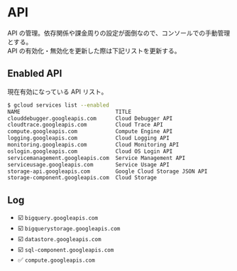 # API

API の管理。依存関係や課金周りの設定が面倒なので、コンソールでの手動管理とする。  
API の有効化・無効化を更新した際は下記リストを更新する。

## Enabled API

現在有効になっている API リスト。

```sh
$ gcloud services list --enabled
NAME                              TITLE
clouddebugger.googleapis.com      Cloud Debugger API
cloudtrace.googleapis.com         Cloud Trace API
compute.googleapis.com            Compute Engine API
logging.googleapis.com            Cloud Logging API
monitoring.googleapis.com         Cloud Monitoring API
oslogin.googleapis.com            Cloud OS Login API
servicemanagement.googleapis.com  Service Management API
serviceusage.googleapis.com       Service Usage API
storage-api.googleapis.com        Google Cloud Storage JSON API
storage-component.googleapis.com  Cloud Storage
```

## Log

- :ballot_box_with_check: `bigquery.googleapis.com`
- :ballot_box_with_check: `bigquerystorage.googleapis.com`
- :ballot_box_with_check: `datastore.googleapis.com`
- :ballot_box_with_check: `sql-component.googleapis.com`
- :white_check_mark: `compute.googleapis.com`
